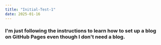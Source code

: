 ```yaml
---
title: "Initial-Test-1"
date: 2025-01-16
---
```

<h3>I'm just following the instructions to learn how to set up a blog on GitHub Pages even though I don't need a blog.</h3>
